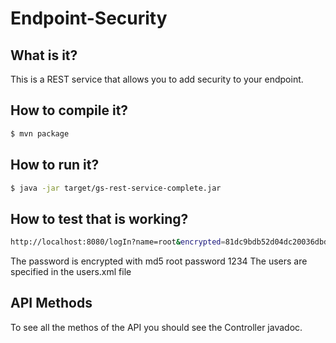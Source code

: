 # Endpoint-Security

## What is it?
This is a REST service that allows you to add security to your endpoint.

## How to compile it?
```sh
$ mvn package
```

## How to run it?
```sh
$ java -jar target/gs-rest-service-complete.jar
```

## How to test that is working?
```sh
http://localhost:8080/logIn?name=root&encrypted=81dc9bdb52d04dc20036dbd8313ed055
```
The password is encrypted with md5
root password 1234
The users are specified in the users.xml file

## API Methods
To see all the methos of the API you should see the Controller javadoc. 



